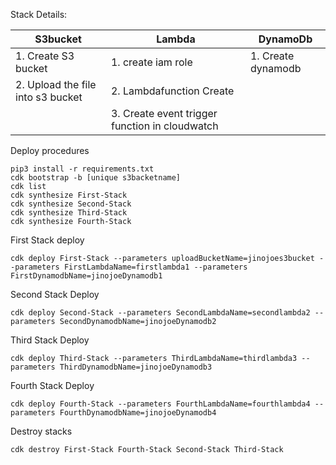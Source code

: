 Stack Details:


| S3bucket | Lambda | DynamoDb |
| --------------- | --------------- | --------------- |
| 1. Create S3 bucket| 1. create iam role | 1. Create dynamodb |
| 2. Upload the file into s3 bucket | 2. Lambdafunction Create |  |
|  | 3. Create event trigger function in cloudwatch |  |
    

Deploy procedures

    pip3 install -r requirements.txt 
    cdk bootstrap -b [unique s3backetname] 
    cdk list
    cdk synthesize First-Stack
    cdk synthesize Second-Stack
    cdk synthesize Third-Stack
    cdk synthesize Fourth-Stack

First Stack deploy

    cdk deploy First-Stack --parameters uploadBucketName=jinojoes3bucket --parameters FirstLambdaName=firstlambda1 --parameters FirstDynamodbName=jinojoeDynamodb1 

Second Stack Deploy

    cdk deploy Second-Stack --parameters SecondLambdaName=secondlambda2 --parameters SecondDynamodbName=jinojoeDynamodb2

Third Stack Deploy

    cdk deploy Third-Stack --parameters ThirdLambdaName=thirdlambda3 --parameters ThirdDynamodbName=jinojoeDynamodb3

Fourth Stack Deploy

    cdk deploy Fourth-Stack --parameters FourthLambdaName=fourthlambda4 --parameters FourthDynamodbName=jinojoeDynamodb4



Destroy stacks

    cdk destroy First-Stack Fourth-Stack Second-Stack Third-Stack
